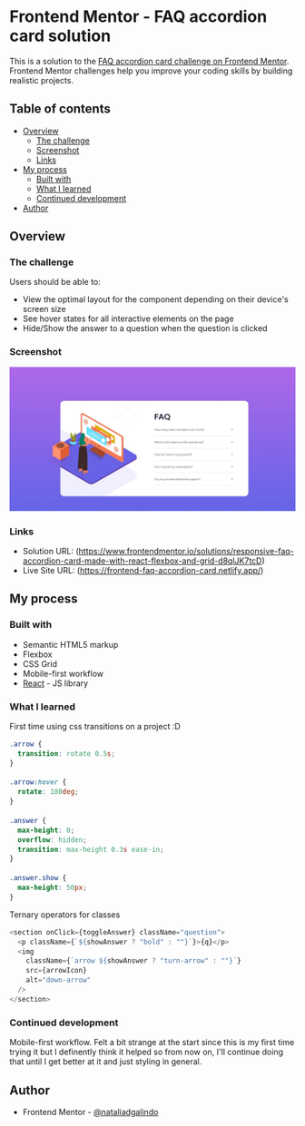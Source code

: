 # Frontend Mentor - FAQ accordion card solution

This is a solution to the [FAQ accordion card challenge on Frontend Mentor](https://www.frontendmentor.io/challenges/faq-accordion-card-XlyjD0Oam). Frontend Mentor challenges help you improve your coding skills by building realistic projects.

## Table of contents

- [Overview](#overview)
  - [The challenge](#the-challenge)
  - [Screenshot](#screenshot)
  - [Links](#links)
- [My process](#my-process)
  - [Built with](#built-with)
  - [What I learned](#what-i-learned)
  - [Continued development](#continued-development)
- [Author](#author)

## Overview

### The challenge

Users should be able to:

- View the optimal layout for the component depending on their device's screen size
- See hover states for all interactive elements on the page
- Hide/Show the answer to a question when the question is clicked

### Screenshot

![](/public/faq-accordion-ss.jpeg)

### Links

- Solution URL: (https://www.frontendmentor.io/solutions/responsive-faq-accordion-card-made-with-react-flexbox-and-grid-d8qlJK7tcD)
- Live Site URL: (https://frontend-faq-accordion-card.netlify.app/)

## My process

### Built with

- Semantic HTML5 markup
- Flexbox
- CSS Grid
- Mobile-first workflow
- [React](https://reactjs.org/) - JS library

### What I learned

First time using css transitions on a project :D

```css
.arrow {
  transition: rotate 0.5s;
}

.arrow:hover {
  rotate: 180deg;
}

.answer {
  max-height: 0;
  overflow: hidden;
  transition: max-height 0.3s ease-in;
}

.answer.show {
  max-height: 50px;
}
```

Ternary operators for classes

```js
<section onClick={toggleAnswer} className="question">
  <p className={`${showAnswer ? "bold" : ""}`}>{q}</p>
  <img
    className={`arrow ${showAnswer ? "turn-arrow" : ""}`}
    src={arrowIcon}
    alt="down-arrow"
  />
</section>
```

### Continued development

Mobile-first workflow. Felt a bit strange at the start since this is my first time trying it but I definently think it helped so from now on, I'll continue doing that until I get better at it and just styling in general.

## Author

- Frontend Mentor - [@nataliadgalindo](https://www.frontendmentor.io/profile/nataliadgalindo)
